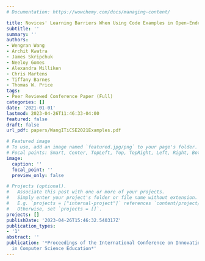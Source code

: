 ```yaml
---
# Documentation: https://wowchemy.com/docs/managing-content/

title: Novices' Learning Barriers When Using Code Examples in Open-Ended Programming
subtitle: ''
summary: ''
authors:
- Wengran Wang
- Archit Kwatra
- James Skripchuk
- Neeloy Gomes
- Alexandra Milliken
- Chris Martens
- Tiffany Barnes
- Thomas W. Price
tags:
- Peer Reviewed Conference Paper (Full)
categories: []
date: '2021-01-01'
lastmod: 2023-04-26T11:46:33-04:00
featured: false
draft: false
url_pdf: papers/WangITiCSE2021Examples.pdf

# Featured image
# To use, add an image named `featured.jpg/png` to your page's folder.
# Focal points: Smart, Center, TopLeft, Top, TopRight, Left, Right, BottomLeft, Bottom, BottomRight.
image:
  caption: ''
  focal_point: ''
  preview_only: false

# Projects (optional).
#   Associate this post with one or more of your projects.
#   Simply enter your project's folder or file name without extension.
#   E.g. `projects = ["internal-project"]` references `content/project/deep-learning/index.md`.
#   Otherwise, set `projects = []`.
projects: []
publishDate: '2023-04-26T15:46:32.540317Z'
publication_types:
- '1'
abstract: ''
publication: '*Proceedings of the International Conference on Innovation and Technology
  in Computer Science Education*'
---
```


